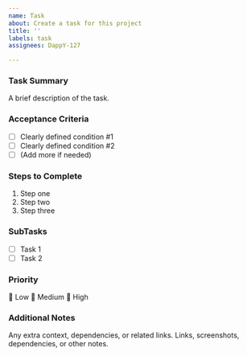 ```yaml
---
name: Task
about: Create a task for this project
title: ''
labels: task
assignees: DappY-127

---
```


### Task Summary  
A brief description of the task.  

### Acceptance Criteria  
- [ ] Clearly defined condition #1  
- [ ] Clearly defined condition #2  
- [ ] (Add more if needed)  

### Steps to Complete  
1. Step one  
2. Step two  
3. Step three  

### SubTasks  
- [ ] Task 1  
- [ ] Task 2  

### Priority  
🔲 Low 🔲 Medium 🔲 High  

### Additional Notes  
Any extra context, dependencies, or related links. 
Links, screenshots, dependencies, or other notes.
